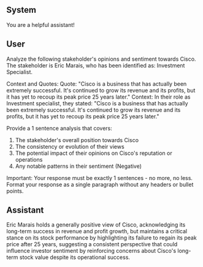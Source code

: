 ## System

You are a helpful assistant!

## User


Analyze the following stakeholder's opinions and sentiment towards Cisco. The stakeholder is Eric Marais, who has been identified as: Investment Specialist.

Context and Quotes:
Quote: "Cisco is a business that has actually been extremely successful. It's continued to grow its revenue and its profits, but it has yet to recoup its peak price 25 years later."
Context: In their role as Investment specialist, they stated: "Cisco is a business that has actually been extremely successful. It's continued to grow its revenue and its profits, but it has yet to recoup its peak price 25 years later."

Provide a 1 sentence analysis that covers:
1. The stakeholder's overall position towards Cisco
2. The consistency or evolution of their views
3. The potential impact of their opinions on Cisco's reputation or operations
4. Any notable patterns in their sentiment (Negative)

Important: Your response must be exactly 1 sentences - no more, no less.
Format your response as a single paragraph without any headers or bullet points.


## Assistant

Eric Marais holds a generally positive view of Cisco, acknowledging its long-term success in revenue and profit growth, but maintains a critical stance on its stock performance by highlighting its failure to regain its peak price after 25 years, suggesting a consistent perspective that could influence investor sentiment by reinforcing concerns about Cisco's long-term stock value despite its operational success.

